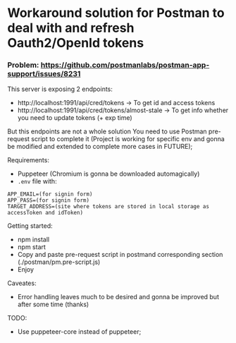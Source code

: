 # Workaround solution for Postman to deal with and refresh Oauth2/OpenId tokens

### Problem: https://github.com/postmanlabs/postman-app-support/issues/8231

This server is exposing 2 endpoints:
- http://localhost:1991/api/cred/tokens -> To get id and access tokens
- http://localhost:1991/api/cred/tokens/almost-stale -> To get info whether you need to update tokens (+ exp time)

But this endpoints are not a whole solution
You need to use Postman pre-request script to complete it (Project is working for specific env and gonna be modified and extended to complete more cases in FUTURE);

Requirements: 
- Puppeteer (Chromium is gonna be downloaded automagically)
- `.env` file with:
```
APP_EMAIL=(for signin form)
APP_PASS=(for signin form)
TARGET_ADDRESS=(site where tokens are stored in local storage as accessToken and idToken)
```

Getting started:
- npm install
- npm start
- Copy and paste pre-request script in postmand corresponding section (./postman/pm.pre-script.js)
- Enjoy

Caveates:
- Error handling leaves much to be desired and gonna be improved but after some time (thanks)

TODO:
- Use puppeteer-core instead of puppeteer;
